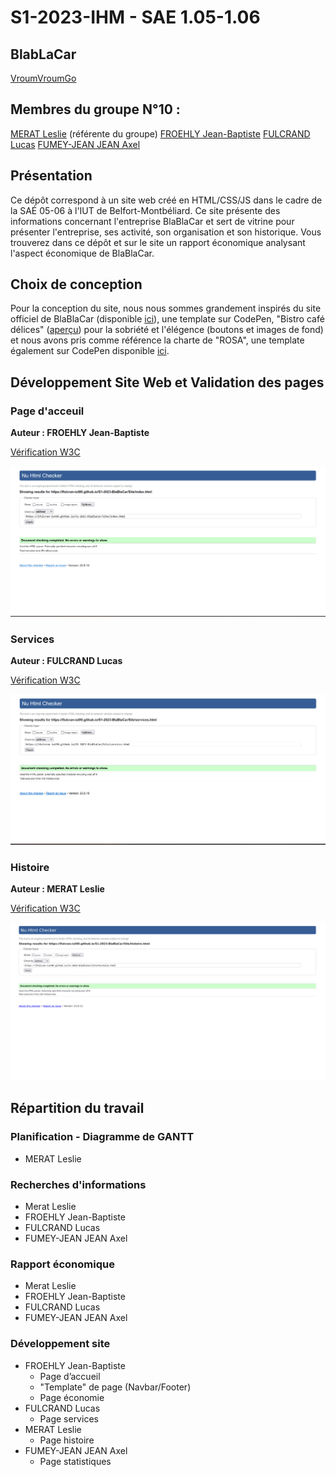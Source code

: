 # S1-2023-IHM - SAE 1.05-1.06

## BlabLaCar

[VroumVroumGo](https://lfulcran-iut90.github.io/S1-2023-BlaBlaCar/Site/index.html)

## Membres du groupe N°10 :

[MERAT Leslie](mailto:leslie.merat@edu.univ-fcomte.fr?subject=SAE_1_05_06) (référente du groupe)
[FROEHLY Jean-Baptiste](mailto:jean-baptiste.froehly@edu.univ-fcomte.fr?subject=SAE_1_05_06)
[FULCRAND Lucas](mailto:lucas.fulcrand@edu.univ-fcomte.fr?subject=SAE_1_05_06)
[FUMEY-JEAN JEAN Axel](mailto:axel.fumey@edu.univ-fcomte.fr?subject=SAE_1_05_06)

## Présentation 

Ce dépôt correspond à un site web créé en HTML/CSS/JS dans le cadre de la SAÉ 05-06 à l'IUT de Belfort-Montbéliard. Ce site présente des informations concernant l'entreprise BlaBlaCar et sert de vitrine pour présenter l'entreprise, ses activité, son organisation et son historique. Vous trouverez dans ce dépôt et sur le site un rapport économique analysant l'aspect économique de BlaBlaCar.

## Choix de conception  

Pour la conception du site, nous nous sommes grandement inspirés du site officiel de BlaBlaCar (disponible [ici](https://www.blablacar.fr/)), une template sur CodePen, "Bistro café délices" ([aperçu](https://www.bistrocafedelices.com)) pour la sobriété et l'élégence (boutons et images de fond) et nous avons pris comme référence la charte de "ROSA", une template également sur CodePen disponible [ici](https://codepen.io/Sir_thirrygolooo/pen/PoXKOrE).

## Développement Site Web et Validation des pages

### Page d'acceuil

**Auteur : FROEHLY Jean-Baptiste**

[Vérification W3C](https://validator.w3.org/nu/?doc=https%3A%2F%2Flfulcran-iut90.github.io%2FS1-2023-BlaBlaCar%2FSite%2Findex.html)

![capture d'écran de la conformité de la page](Site/Docs/capture_index.png)

### Services

**Auteur : FULCRAND Lucas**

[Vérification W3C](https://validator.w3.org/nu/?doc=https%3A%2F%2Flfulcran-iut90.github.io%2FS1-2023-BlaBlaCar%2FSite%2Fservices.html)

![capture d'écran de la conformité de la page](Site/Docs/capture_services.png)

### Histoire

**Auteur : MERAT Leslie**

[Vérification W3C](https://validator.w3.org/nu/?doc=https%3A%2F%2Flfulcran-iut90.github.io%2FS1-2023-BlaBlaCar%2FSite%2Fhistoire.html)


![capture d'écran de la conformité de la page](Site/Docs/capture_histoire.png)

## Répartition du travail

### Planification - Diagramme de GANTT

- MERAT Leslie

### Recherches d'informations

- Merat Leslie
- FROEHLY Jean-Baptiste
- FULCRAND Lucas
- FUMEY-JEAN JEAN Axel


### Rapport économique

- Merat Leslie
- FROEHLY Jean-Baptiste
- FULCRAND Lucas
- FUMEY-JEAN JEAN Axel

### Développement site

- FROEHLY Jean-Baptiste
  - Page d’accueil
  - "Template" de page (Navbar/Footer)
  - Page économie
- FULCRAND Lucas
  - Page services
- MERAT Leslie
  - Page histoire
- FUMEY-JEAN JEAN Axel
  - Page statistiques
